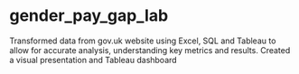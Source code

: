 # gender_pay_gap_lab
 Transformed data from gov.uk website using Excel, SQL and Tableau to allow for accurate analysis, understanding key metrics and results. Created a visual presentation and Tableau dashboard
